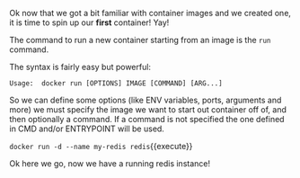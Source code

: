 Ok now that we got a bit familiar with container images and we created one, it is time to spin up our 
**first** container! Yay!

The command to run a new container starting from an image is the `run` command.

The syntax is fairly easy but powerful:
```
Usage:  docker run [OPTIONS] IMAGE [COMMAND] [ARG...]
```

So we can define some options (like ENV variables, ports, arguments and more) we must specify the image we want to start out container off of, and then optionally a command. If a command is not specified the one defined in CMD and/or ENTRYPOINT will be used.

`docker run -d --name my-redis redis`{{execute}}

Ok here we go, now we have a running redis instance!
